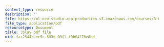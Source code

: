 ```yaml
---
content_type: resource
description: ''
file: https://ol-ocw-studio-app-production.s3.amazonaws.com/courses/8-03sc-physics-iii-vibrations-and-waves-fall-2016/fac2544bee5c683d09f1f0b64170e8bd_T2n6fVybLcU.pdf
file_type: application/pdf
resourcetype: Document
title: 3play pdf file
uid: fac2544b-ee5c-683d-09f1-f0b64170e8bd
---
```

